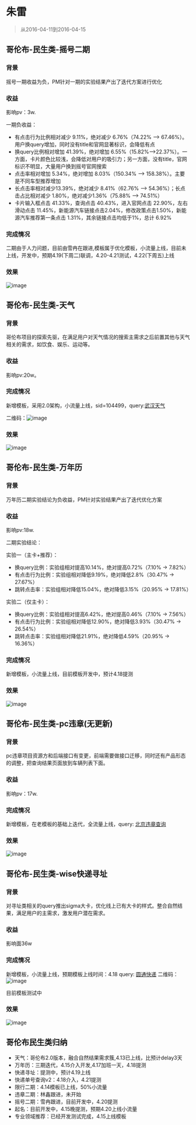 # 朱雷

> 从2016-04-11到2016-04-15

## 哥伦布-民生类-摇号二期

### 背景

摇号一期收益为负，PM针对一期的实验结果产出了迭代方案进行优化

### 收益

影响pv：3w.

一期负收益：

- 有点击行为比例相对减少 9.11%，绝对减少 6.76%（74.22% --> 67.46%）。用户换query增加，同时没有title和官网显著标识，会降低有点
- 换query比例相对增加 41.39%，绝对增加 6.55%（15.82%-->22.37%）。一方面，卡片颜色比较浅，会降低对用户的吸引力；另一方面，没有title，官网标识不明显，大量用户换到摇号官网搜索
- 点击率相对增加 5.34%，绝对增加 8.03%（150.34% --> 158.38%）。主要是不同车型推荐增加
- 长点击率相对减少13.39%，绝对减少 8.41%（62.76% --> 54.36%）；长点击占比相对减少 1.80%，绝对减少1.36%（75.88% --> 74.51%）
- 卡片输入框点击 41.33%，查询点击 40.43%，进入官网点击 22.90%，左右滑动点击 11.45%，新能源汽车链接点击2.04%，修改政策点击1.50%，新能源汽车推荐第一条点击 1.31%，其余链接点击均低于1%，总计 6.92%

### 完成情况

二期由于人力问题，目前由雪冉在跟进,模板属于优化模板，小流量上线，目前未上线，开发中，预期4.19(下周二)联调，4.20-4.21测试，4.22(下周五)上线

### 效果

![image](http://gitlab.baidu.com/psfe/psdoc/uploads/3193ec49bce6c6373a895bc66bbf1b82/image.png)

## 哥伦布-民生类-天气

### 背景

哥伦布项目的探索先驱，在满足用户对天气情况的搜索主需求之后前置其他与天气相关的需求，如饮食、娱乐、运动等。

### 收益

影响pv:20w。

### 完成情况

新增模板，采用2.0架构，小流量上线，sid=104499，query:[武汉天气](http://m.baidu.com/s?word=%E6%AD%A6%E6%B1%89%E5%A4%A9%E6%B0%94&sid=104499)

二维码：![image](http://gitlab.baidu.com/psfe/ala-weeklyreport/uploads/65a6dd23a1d5145e9720f9ecc42089be/image.png)

### 效果

![image](http://gitlab.baidu.com/psfe/psdoc/uploads/acf33c512ba8f439aaa6077eafb99623/image.png)

## 哥伦布-民生类-万年历

### 背景

万年历二期实验结论为负收益，PM针对实验结果产出了迭代优化方案

### 收益

影响pv:18w.

二期实验结论：

实验一（主卡+推荐）：

* 换query比例：实验组相对提高10.14%，绝对提高0.72%（7.10% -> 7.82%）
* 有点击行为比例：实验组相对降低9.19%，绝对降低2.8%（30.47% -> 27.67%）
* 跳转点击率：实验组相对降低15.04%，绝对降低3.15%（20.95% -> 17.81%）

实验二（仅主卡）：

* 换query比例：实验组相对提高6.42%，绝对提高0.46%（7.10% -> 7.56%）
* 有点击行为比例：实验组相对降低12.90%，绝对降低3.93%（30.47% -> 26.54%）
* 跳转点击率：实验组相对降低21.91%，绝对降低4.59%（20.95% -> 16.36%）

### 完成情况

新增模板，小流量上线，目前模板开发中，预计4.18提测

### 效果

![image](http://gitlab.baidu.com/psfe/ala-weeklyreport/uploads/2daba2c144af09087f61de07374d5da5/image.png)

## 哥伦布-民生类-pc违章(无更新)

### 背景

pc违章项目资源方和后端接口有变更，前端需要做接口迁移，同时还有产品形态的调整，把查询结果页面放到车辆列表下面。

### 收益

影响pv：17w.

### 完成情况

新增模板，在老模板的基础上迭代，全流量上线，query: [北京违章查询](https://www.baidu.com/s?ie=UTF-8&wd=%E5%8C%97%E4%BA%AC%E8%BF%9D%E7%AB%A0%E6%9F%A5%E8%AF%A2)

### 效果

![image](http://gitlab.baidu.com/psfe/psdoc/uploads/0e36acc32bdbe2a011395f8b5d9405a7/image.png)

## 哥伦布-民生类-wise快递寻址

### 背景

对寻址类相关的query推出sigma大卡，优化线上已有大卡的样式。整合自然结果，满足用户的主需求，激发用户潜在需求。

### 收益

影响面36w

### 完成情况

新增模板，小流量上线，预期模板上线时间：4.18  query: [圆通快递](http://cp01-ps-fe-4.epc.baidu.com:8003/s?word=%E5%9C%86%E9%80%9A%E9%80%9F%E9%80%92&ts=4800115&t_kt=0&rsv_iqid=7701284114368143419&sa=ib&rsv_sug4=4955&ss=101&inputT=2807&wiseus=10.99.79.17&sid=104471) 二维码：![image](http://gitlab.baidu.com/psfe/psdoc/uploads/bd49416b1097f3546e99a8c88b1da285/image.png)

目前模板测试中

### 效果

![image](http://gitlab.baidu.com/psfe/ala-weeklyreport/uploads/f70bff581080ed3d1de4646f9bdc4bf5/image.png)

## 哥伦布民生类归纳

* 天气：哥伦布2.0版本，融合自然结果需求簇,4.13已上线，比预计delay3天
* 万年历：三期迭代，4.15介入开发,4.17加班一天，4.18提测
* 快递寻址：提测中，预计4.19上线
* 快递单号查询v2：4.18介入，4.21提测
* 限行二期：4.14模板已上线，50%小流量
* 违章二期：林鑫跟进，未开始
* 摇号二期：雪冉跟进，目前开发中，4.20提测
* 起名：目前开发中，4.15晚提测，预期4.20上线小流量
* 专业领域推荐：已经开发测试完成，4.15上线模板
